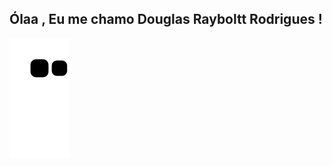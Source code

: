 ## Ólaa , Eu me chamo Douglas Rayboltt Rodrigues ! 
 
 <div>
  <a href="https://github.com/douglasrayboltt">
  
  
  ![Snake animation](https://github.com/rafaballerini/rafaballerini/blob/output/github-contribution-grid-snake.svg)
 
</div>
